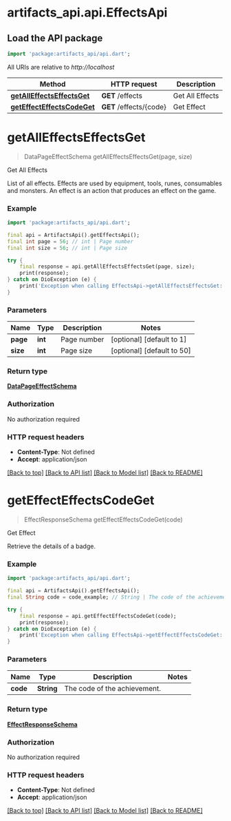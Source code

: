 # artifacts_api.api.EffectsApi

## Load the API package
```dart
import 'package:artifacts_api/api.dart';
```

All URIs are relative to *http://localhost*

Method | HTTP request | Description
------------- | ------------- | -------------
[**getAllEffectsEffectsGet**](EffectsApi.md#getalleffectseffectsget) | **GET** /effects | Get All Effects
[**getEffectEffectsCodeGet**](EffectsApi.md#geteffecteffectscodeget) | **GET** /effects/{code} | Get Effect


# **getAllEffectsEffectsGet**
> DataPageEffectSchema getAllEffectsEffectsGet(page, size)

Get All Effects

List of all effects. Effects are used by equipment, tools, runes, consumables and monsters. An effect is an action that produces an effect on the game.

### Example
```dart
import 'package:artifacts_api/api.dart';

final api = ArtifactsApi().getEffectsApi();
final int page = 56; // int | Page number
final int size = 56; // int | Page size

try {
    final response = api.getAllEffectsEffectsGet(page, size);
    print(response);
} catch on DioException (e) {
    print('Exception when calling EffectsApi->getAllEffectsEffectsGet: $e\n');
}
```

### Parameters

Name | Type | Description  | Notes
------------- | ------------- | ------------- | -------------
 **page** | **int**| Page number | [optional] [default to 1]
 **size** | **int**| Page size | [optional] [default to 50]

### Return type

[**DataPageEffectSchema**](DataPageEffectSchema.md)

### Authorization

No authorization required

### HTTP request headers

 - **Content-Type**: Not defined
 - **Accept**: application/json

[[Back to top]](#) [[Back to API list]](../README.md#documentation-for-api-endpoints) [[Back to Model list]](../README.md#documentation-for-models) [[Back to README]](../README.md)

# **getEffectEffectsCodeGet**
> EffectResponseSchema getEffectEffectsCodeGet(code)

Get Effect

Retrieve the details of a badge.

### Example
```dart
import 'package:artifacts_api/api.dart';

final api = ArtifactsApi().getEffectsApi();
final String code = code_example; // String | The code of the achievement.

try {
    final response = api.getEffectEffectsCodeGet(code);
    print(response);
} catch on DioException (e) {
    print('Exception when calling EffectsApi->getEffectEffectsCodeGet: $e\n');
}
```

### Parameters

Name | Type | Description  | Notes
------------- | ------------- | ------------- | -------------
 **code** | **String**| The code of the achievement. | 

### Return type

[**EffectResponseSchema**](EffectResponseSchema.md)

### Authorization

No authorization required

### HTTP request headers

 - **Content-Type**: Not defined
 - **Accept**: application/json

[[Back to top]](#) [[Back to API list]](../README.md#documentation-for-api-endpoints) [[Back to Model list]](../README.md#documentation-for-models) [[Back to README]](../README.md)

